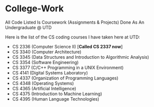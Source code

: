 # College-Work
All Code Listed Is Coursework (Assignments &amp; Projects) Done As An Undergraduate @ UTD

Here is the list of the CS coding courses I have taken here at UTD:
- CS 2336 (Computer Science II) [**Called CS 2337 now**]
- CS 3340 (Computer Architecture)
- CS 3345 (Data Structures and Introduction to Algorithmic Analysis)
- CS 3354 (Software Engineering)
- CS 3377 (C/C++ Programming in a UNIX Environment)
- CS 4141 (Digital Systems Laboratory)
- CS 4337 (Organization of Programming Languages)
- CS 4348 (Operating Systems)
- CS 4365 (Artificial Intelligence)
- CS 4375 (Introduction to Machine Learning)
- CS 4395 (Human Language Technologies)
